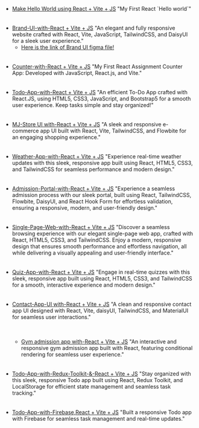 <ul>
<li>
            <a href="https://react-introduction-ultra.netlify.app/">Make Hello World using React + Vite + JS</a><span>
                "My First React `Hello world`"</span>
        </li><br /> <br />
<li>
            <a href="https://brand-ui-main.netlify.app/">Brand-UI-with-React + Vite + JS</a><span> "An elegant and fully
                responsive website crafted with React, Vite, JavaScript, TailwindCSS, and DaisyUI for a sleek user
                experience."</span>
            <ul>
                <li><a
                        href="https://www.figma.com/design/rephrU2FVgN8MFz6XhnP51/Learn-React-with-10-Projects?node-id=0-1&t=XckDJatXC7T4KoGv-0">Here
                        is the link of Brand UI figma file!</a></li><br /> <br />
            </ul>
        </li>
        <li>
            <a href="https://num-counter-with-react.netlify.app/">Counter-with-React + Vite + JS</a><span> "My First
                React Assignment Counter App: Developed with JavaScript, React.js, and Vite."</span>
        </li><br /> <br />
        <li>
            <a href="https://todo-app-with-react-and-vite.netlify.app/">Todo-App-with-React + Vite + JS</a><span> "An
                efficient To-Do App crafted with React.JS, using HTML5, CSS3, JavaScript, and Bootstrap5 for a smooth
                user experience. Keep tasks simple and stay organized!"</span>
        </li><br /> <br />
        <li>
            <a href="https://mj-store-ultra.netlify.app/">MJ-Store UI with-React + Vite + JS</a><span> "A sleek and responsive e-commerce app UI built with React, Vite, TailwindCSS, and Flowbite for an engaging shopping experience."</span>
        </li>
        <br /> <br />
        <li>
            <a href="https://weather-app-ultra.netlify.app/">Weather-App-with-React + Vite + JS</a><span> "Experience real-time weather updates with this sleek, responsive app built using React, HTML5, CSS3, and TailwindCSS for seamless performance and modern design."</span>
        </li>
        <br /> <br />
<li>
            <a href="https://admission-portal-react.netlify.app/">Admission-Portal-with-React + Vite + JS</a><span> "Experience a seamless admission process with our sleek portal, built using React, TailwindCSS, Flowbite, DaisyUI, and React Hook Form for effortless validation, ensuring a responsive, modern, and user-friendly design."</span>
        </li><br /> <br />
        <li>
            <a href="https://single-page-web-site.netlify.app/">Single-Page-Web-with-React + Vite + JS</a><span> "Discover a seamless browsing experience with our elegant single-page web app, crafted with React, HTML5, CSS3, and TailwindCSS. Enjoy a modern, responsive design that ensures smooth performance and effortless navigation, all while delivering a visually appealing and user-friendly interface."</span>
        </li><br /> <br />
        <li>
            <a href="https://quiz-app-with-reactjs.netlify.app/">Quiz-App-with-React + Vite + JS</a><span> "Engage in real-time quizzes with this sleek, responsive app built using React, HTML5, CSS3, and TailwindCSS for a smooth, interactive experience and modern design."</span>
        </li><br /> <br />
        <li>
            <a href="https://contact-app-ui.netlify.app/">Contact-App-UI with-React + Vite + JS</a><span> "A clean and responsive contact app UI designed with React, Vite, daisyUI, TailwindCSS, and MaterialUI for seamless user interactions."</span>
        </li><br /> <br /><ul><li>
            <a href="https://gym-admission.netlify.app/">Gym admission app with-React + Vite + JS</a><span> "An interactive and responsive gym admission app built with React, featuring conditional rendering for seamless user experience."</span>
        </li></ul><br /> <br />
        <li>
            <a href="https://todo-app-with-redux-main.netlify.app/">Todo-App-with-Redux-Toolkit-&-React + Vite + JS</a><span> "Stay organized with this sleek, responsive Todo app built using React, Redux Toolkit, and LocalStorage for efficient state management and seamless task tracking."</span>
        </li>
        <br /> <br />
        <li>
            <a href="https://todo-app-firebase-1221.web.app/">Todo-App-with-Firebase,React + Vite + JS</a><span> "Built a responsive Todo app with Firebase for seamless task management and real-time updates."</span>
        </li><br /> <br />
    </ul>
